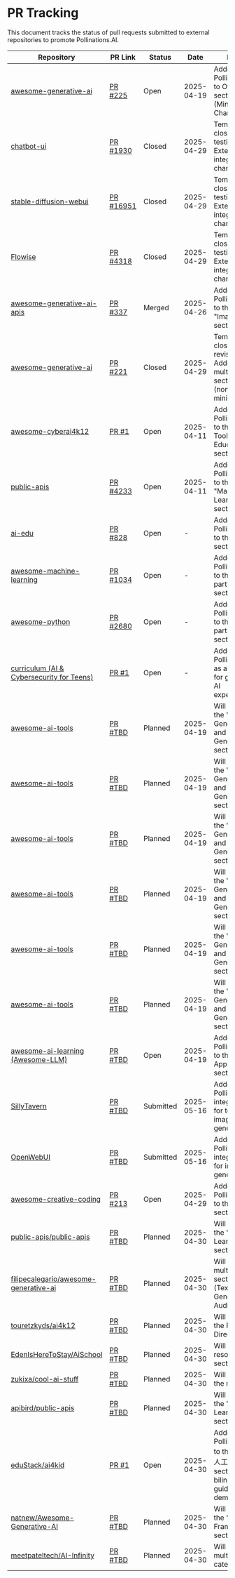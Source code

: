 # PR Tracking

This document tracks the status of pull requests submitted to external repositories to promote Pollinations.AI.

| Repository | PR Link | Status | Date | Notes |
|------------|---------|--------|------|-------|
| [awesome-generative-ai](https://github.com/steven2358/awesome-generative-ai) | [PR #225](https://github.com/steven2358/awesome-generative-ai/pull/225) | Open | 2025-04-19 | Added Pollinations.AI to Other section (Minimal Change) |
| [chatbot-ui](https://github.com/mckaywrigley/chatbot-ui) | [PR #1930](https://github.com/mckaywrigley/chatbot-ui/pull/1930) | Closed | 2025-04-29 | Temporarily closed for testing. Extensive integration changes. |
| [stable-diffusion-webui](https://github.com/AUTOMATIC1111/stable-diffusion-webui) | [PR #16951](https://github.com/AUTOMATIC1111/stable-diffusion-webui/pull/16951) | Closed | 2025-04-29 | Temporarily closed for testing. Extensive integration changes. |
| [Flowise](https://github.com/FlowiseAI/Flowise) | [PR #4318](https://github.com/FlowiseAI/Flowise/pull/4318) | Closed | 2025-04-29 | Temporarily closed for testing. Extensive integration changes. |
| [awesome-generative-ai-apis](https://github.com/foss42/awesome-generative-ai-apis) | [PR #337](https://github.com/foss42/awesome-generative-ai-apis/pull/337) | Merged | 2025-04-26 | Added Pollinations.AI to the "Image" section |
| [awesome-generative-ai](https://github.com/steven2358/awesome-generative-ai) | [PR #221](https://github.com/steven2358/awesome-generative-ai/pull/221) | Closed | 2025-04-29 | Temporarily closed for revision. Added to multiple sections (non-minimal). |
| [awesome-cyberai4k12](https://github.com/cyberai4k12/awesome-cyberai4k12) | [PR #1](https://github.com/cyberai4k12/awesome-cyberai4k12/pull/1) | Open | 2025-04-11 | Added Pollinations.AI to the "AI Tools for Education" section |
| [public-apis](https://github.com/public-apis/public-apis) | [PR #4233](https://github.com/public-apis/public-apis/pull/4233) | Open | 2025-04-11 | Added Pollinations.AI to the "Machine Learning" section |
| [ai-edu](https://github.com/microsoft/ai-edu) | [PR #828](https://github.com/microsoft/ai-edu/pull/828) | Open | - | Added Pollinations.AI to the "Tools" section |
| [awesome-machine-learning](https://github.com/josephmisiti/awesome-machine-learning) | [PR #1034](https://github.com/josephmisiti/awesome-machine-learning/pull/1034) | Open | - | Added Pollinations.AI to the "Third-party APIs" section |
| [awesome-python](https://github.com/vinta/awesome-python) | [PR #2680](https://github.com/vinta/awesome-python/pull/2680) | Open | - | Added Pollinations.AI to the "Third-party APIs" section |
| [curriculum (AI & Cybersecurity for Teens)](https://github.com/cyberai4k12/curriculum) | [PR #1](https://github.com/cyberai4k12/curriculum/pull/1) | Open | - | Added Pollinations.AI as a resource for generative AI experiments |
| [awesome-ai-tools](https://github.com/vishalxl/Awesome-Generative-AI-Tools) | [PR #TBD](https://github.com/vishalxl/Awesome-Generative-AI-Tools/pulls) | Planned | 2025-04-19 | Will add to the "Image Generation" and "Text Generation" sections |
| [awesome-ai-tools](https://github.com/vishalxl/Awesome-Generative-AI-Tools) | [PR #TBD](https://github.com/vishalxl/Awesome-Generative-AI-Tools/pulls) | Planned | 2025-04-19 | Will add to the "Image Generation" and "Text Generation" sections |
| [awesome-ai-tools](https://github.com/vishalxl/Awesome-Generative-AI-Tools) | [PR #TBD](https://github.com/vishalxl/Awesome-Generative-AI-Tools/pulls) | Planned | 2025-04-19 | Will add to the "Image Generation" and "Text Generation" sections |
| [awesome-ai-tools](https://github.com/vishalxl/Awesome-Generative-AI-Tools) | [PR #TBD](https://github.com/vishalxl/Awesome-Generative-AI-Tools/pulls) | Planned | 2025-04-19 | Will add to the "Image Generation" and "Text Generation" sections |
| [awesome-ai-tools](https://github.com/vishalxl/Awesome-Generative-AI-Tools) | [PR #TBD](https://github.com/vishalxl/Awesome-Generative-AI-Tools/pulls) | Planned | 2025-04-19 | Will add to the "Image Generation" and "Text Generation" sections |
| [awesome-ai-tools](https://github.com/vishalxl/Awesome-Generative-AI-Tools) | [PR #TBD](https://github.com/vishalxl/Awesome-Generative-AI-Tools/pulls) | Planned | 2025-04-19 | Will add to the "Image Generation" and "Text Generation" sections |
| [awesome-ai-learning (Awesome-LLM)](https://github.com/Hannibal046/Awesome-LLM) | [PR #TBD](https://github.com/Hannibal046/Awesome-LLM/pulls) | Open | 2025-04-19 | Added Pollinations.AI to the LLM Applications section |
| [SillyTavern](https://github.com/SillyTavern/SillyTavern) | [PR #TBD](https://github.com/SillyTavern/SillyTavern/pulls) | Submitted | 2025-05-16 | Added Pollinations.AI integration for text and image generation |
| [OpenWebUI](https://github.com/open-webui/open-webui) | [PR #TBD](https://github.com/open-webui/open-webui/pulls) | Submitted | 2025-05-16 | Added Pollinations.AI integration for image generation |
| [awesome-creative-coding](https://github.com/terkelg/awesome-creative-coding) | [PR #213](https://github.com/terkelg/awesome-creative-coding/pull/213) | Open | 2025-04-29 | Added Pollinations.AI to the AI/ML section |
| [public-apis/public-apis](https://github.com/public-apis/public-apis) | [PR #TBD](https://github.com/public-apis/public-apis/pulls) | Planned | 2025-04-30 | Will add to the "Machine Learning" section |
| [filipecalegario/awesome-generative-ai](https://github.com/filipecalegario/awesome-generative-ai) | [PR #TBD](https://github.com/filipecalegario/awesome-generative-ai/pulls) | Planned | 2025-04-30 | Will add to multiple sections (Text, Image Generation, Audio) |
| [touretzkyds/ai4k12](https://github.com/touretzkyds/ai4k12) | [PR #TBD](https://github.com/touretzkyds/ai4k12/pulls) | Planned | 2025-04-30 | Will add to the Resource Directory |
| [EdenIsHereToStay/AiSchool](https://github.com/EdenIsHereToStay/AiSchool) | [PR #TBD](https://github.com/EdenIsHereToStay/AiSchool/pulls) | Planned | 2025-04-30 | Will add to resources section |
| [zukixa/cool-ai-stuff](https://github.com/zukixa/cool-ai-stuff) | [PR #TBD](https://github.com/zukixa/cool-ai-stuff/pulls) | Planned | 2025-04-30 | Will add to the main list |
| [apibird/public-apis](https://github.com/apibird/public-apis) | [PR #TBD](https://github.com/apibird/public-apis/pulls) | Planned | 2025-04-30 | Will add to the "Machine Learning" section |
| [eduStack/ai4kid](https://github.com/eduStack/ai4kid) | [PR #1](https://github.com/eduStack/ai4kid/pull/1) | Open | 2025-04-30 | Added Pollinations.AI to the "生成式人工智能" section with bilingual guide and demo |
| [natnew/Awesome-Generative-AI](https://github.com/natnew/Awesome-Generative-AI) | [PR #TBD](https://github.com/natnew/Awesome-Generative-AI/pulls) | Planned | 2025-04-30 | Will add to the "APIs and Frameworks" section |
| [meetpateltech/AI-Infinity](https://github.com/meetpateltech/AI-Infinity) | [PR #TBD](https://github.com/meetpateltech/AI-Infinity/pulls) | Planned | 2025-04-30 | Will add to multiple categories |
